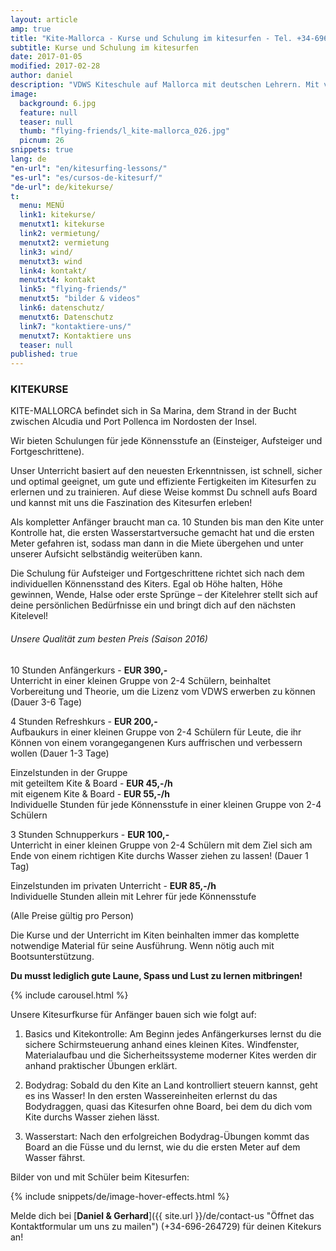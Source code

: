 ```yaml
---
layout: article
amp: true
title: "Kite-Mallorca - Kurse und Schulung im kitesurfen - Tel. +34-696-264729"
subtitle: Kurse und Schulung im kitesurfen
date: 2017-01-05
modified: 2017-02-28
author: daniel
description: "VDWS Kiteschule auf Mallorca mit deutschen Lehrern. Mit viel Spass kitesurfen sicher und schnell lernen. Vom Anfänger bis zum Könner, alle sind begeistert"
image:
  background: 6.jpg
  feature: null
  teaser: null
  thumb: "flying-friends/l_kite-mallorca_026.jpg"
  picnum: 26
snippets: true
lang: de
"en-url": "en/kitesurfing-lessons/"
"es-url": "es/cursos-de-kitesurf/"
"de-url": de/kitekurse/
t:
  menu: MENÜ
  link1: kitekurse/
  menutxt1: kitekurse
  link2: vermietung/
  menutxt2: vermietung
  link3: wind/
  menutxt3: wind
  link4: kontakt/
  menutxt4: kontakt
  link5: "flying-friends/"
  menutxt5: "bilder & videos"
  link6: datenschutz/
  menutxt6: Datenschutz
  link7: "kontaktiere-uns/"
  menutxt7: Kontaktiere uns
  teaser: null
published: true
---
```



### KITEKURSE

KITE-MALLORCA befindet sich in Sa Marina, dem Strand in der Bucht zwischen Alcudia und Port Pollenca im Nordosten der Insel.  

Wir bieten Schulungen für jede Könnensstufe an (Einsteiger, Aufsteiger und Fortgeschrittene).  

Unser Unterricht basiert auf den neuesten Erkenntnissen, ist schnell, sicher und optimal geeignet, um gute und effiziente Fertigkeiten im Kitesurfen zu erlernen und zu trainieren. Auf diese Weise kommst Du schnell aufs Board und kannst mit uns die Faszination des Kitesurfen erleben!  

Als kompletter Anfänger braucht man ca. 10 Stunden bis man den Kite unter Kontrolle hat, die ersten Wasserstartversuche gemacht hat und die ersten Meter gefahren ist, sodass man dann in die Miete übergehen und unter unserer Aufsicht selbständig weiterüben kann.  

Die Schulung für Aufsteiger und Fortgeschrittene richtet sich nach dem individuellen Könnensstand des Kiters. Egal ob Höhe halten, Höhe gewinnen, Wende, Halse oder erste Sprünge – der Kitelehrer stellt sich auf deine persönlichen Bedürfnisse ein und bringt dich auf den nächsten Kitelevel!  

###### Unsere Qualität zum besten Preis (Saison 2016)  

10 Stunden Anfängerkurs - **EUR 390,-**  
Unterricht in einer kleinen Gruppe von 2-4 Schülern, beinhaltet Vorbereitung und Theorie, um die Lizenz vom VDWS erwerben zu können (Dauer 3-6 Tage)  

4 Stunden Refreshkurs - **EUR 200,-**  
Aufbaukurs in einer kleinen Gruppe von 2-4 Schülern für Leute, die ihr Können von einem vorangegangenen Kurs auffrischen und verbessern wollen (Dauer 1-3 Tage)  

Einzelstunden in der Gruppe  
mit geteiltem Kite & Board - **EUR 45,-/h**  
mit eigenem Kite & Board - **EUR 55,-/h**  
Individuelle Stunden für jede Könnensstufe in einer kleinen Gruppe von 2-4 Schülern  

3 Stunden Schnupperkurs - **EUR 100,-**  
Unterrìcht in einer kleinen Gruppe von 2-4 Schülern mit dem Ziel sich am Ende von einem richtigen Kite durchs Wasser ziehen zu lassen! (Dauer 1 Tag)  

Einzelstunden im privaten Unterricht - **EUR 85,-/h**  
Individuelle Stunden allein mit Lehrer für jede Könnensstufe  

(Alle Preise gültig pro Person)  

Die Kurse und der Unterricht im Kiten beinhalten immer das komplette notwendige Material für seine Ausführung. Wenn nötig auch mit Bootsunterstützung.  

**Du musst lediglich gute Laune, Spass und Lust zu lernen mitbringen!**  

{% include carousel.html %}  

Unsere Kitesurfkurse für Anfänger bauen sich wie folgt auf:  

1) Basics und Kitekontrolle: Am Beginn jedes Anfängerkurses lernst du die sichere Schirmsteuerung anhand eines kleinen Kites. Windfenster, Materialaufbau und die Sicherheitssysteme moderner Kites werden dir anhand praktischer Übungen erklärt.  

2) Bodydrag: Sobald du den Kite an Land kontrolliert steuern kannst, geht es ins Wasser! In den ersten Wassereinheiten erlernst du das Bodydraggen, quasi das Kitesurfen ohne Board, bei dem du dich vom Kite durchs Wasser ziehen lässt.  

3) Wasserstart: Nach den erfolgreichen Bodydrag-Übungen kommt das Board an die Füsse und du lernst, wie du die ersten Meter auf dem Wasser fährst.  

Bilder von und mit Schüler beim Kitesurfen:  

{% include snippets/de/image-hover-effects.html %}  

Melde dich bei [**Daniel & Gerhard**]({{ site.url }}/de/contact-us "Öffnet das Kontaktformular um uns zu mailen") (+34-696-264729) für deinen Kitekurs an!  

